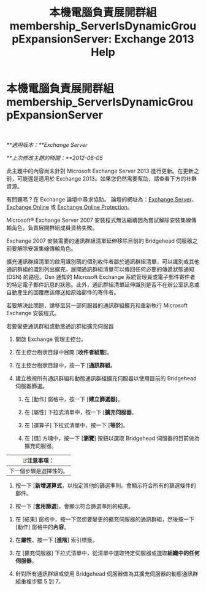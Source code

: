 ﻿---
title: '本機電腦負責展開群組 membership_ServerIsDynamicGroupExpansionServer: Exchange 2013 Help'
TOCTitle: 本機電腦負責展開群組 membership_ServerIsDynamicGroupExpansionServer
ms:assetid: f6fdd8e1-fda1-45be-b8a2-0d356dbe7d83
ms:mtpsurl: https://technet.microsoft.com/zh-tw/library/ms.exch.setupreadiness.serverisdynamicgroupexpansionserver(v=EXCHG.150)
ms:contentKeyID: 50474613
ms.date: 05/21/2018
mtps_version: v=EXCHG.150
ms.translationtype: MT
---

# 本機電腦負責展開群組 membership\_ServerIsDynamicGroupExpansionServer

 

_**適用版本：**Exchange Server_

_**上次修改主題的時間：**2012-06-05_

此主題中的內容尚未針對 Microsoft Exchange Server 2013 進行更新。在更新之前，可能還是適用於 Exchange 2013。如果您仍然需要幫助，請查看下方的社群資源。

有問題嗎？在 Exchange 論壇中尋求協助。 論壇的網址為：[Exchange Server](https://go.microsoft.com/fwlink/p/?linkid=60612)、 [Exchange Online](https://go.microsoft.com/fwlink/p/?linkid=267542) 或 [Exchange Online Protection](https://go.microsoft.com/fwlink/p/?linkid=285351)。

Microsoft® Exchange Server 2007 安裝程式無法繼續因為嘗試解除安裝集線傳輸角色，負責展開群組成員資格失敗。

Exchange 2007 安裝需要的通訊群組清單延伸移除目前的 Bridgehead 伺服器之前要解除安裝集線傳輸角色。

擴充通訊群組清單的啟用識別碼的個別收件者屬於通訊群組清單，可以識別或其他通訊群組的識別列出擴充。展開通訊群組清單可以傳回任何必要的傳遞狀態通知 (DSN) 的路徑。Dsn 通知的 Microsoft Exchange 系統管理員或電子郵件寄件者的特定電子郵件訊息的狀態。此外，通訊群組清單延伸識別是否不在辦公室訊息或自動產生的回覆應該傳送給原始郵件的寄件者。

若要解決此問題，請移至另一部伺服器的通訊群組擴充和重新執行 Microsoft Exchange 安裝程式。

若要變更通訊群組或動態通訊群組擴充伺服器

1.  開啟 Exchange 管理主控台。

2.  在主控台樹狀目錄中展開 \[**收件者組態**\]。

3.  在主控台樹狀目錄中，按一下 \[**通訊群組**。

4.  建立檢視所有通訊群組和動態通訊群組擴充伺服器以使用目前的 Bridgehead 伺服器篩選。
    
    1.  在 \[動作\] 窗格中，按一下 \[**建立篩選器\]**。
    
    2.  在 \[屬性\] 下拉式清單中，按一下 \[**擴充伺服器**。
    
    3.  在 \[運算子\] 下拉式清單中，按一下 \[**等於**\]。
    
    4.  在 \[值\] 方塊中，按一下 \[**瀏覽**\] 按鈕以選取 Bridgehead 伺服器的目前做為擴充伺服器。

<table>
<thead>
<tr class="header">
<th><img src="images/Bb124558.note(EXCHG.150).gif" title="注意事項" alt="注意事項" />注意事項：</th>
</tr>
</thead>
<tbody>
<tr class="odd">
<td>下一個步驟是選擇性的。</td>
</tr>
</tbody>
</table>


1.  按一下 \[**新增運算式**，以指定其他的篩選準則。會顯示符合所有的篩選條件的郵件。

2.  按一下 \[**套用篩選**\]。會顯示符合篩選準則的結果。

<!-- end list -->

1.  在 \[結果\] 窗格中，按一下您想要變更的擴充伺服器的通訊群組，然後按一下 \[動作\] 窗格中的**內容**。

2.  在**屬性**，按一下 \[**進階**\] 索引標籤。

3.  在 \[擴充伺服器\] 下拉式清單中，從清單中選取特定伺服器或選取**組織中的任何伺服器**。

4.  針對所有通訊群組或使用 Bridgehead 伺服器做為其擴充伺服器的動態通訊群組重複步驟 5 到 7。

